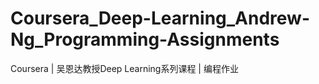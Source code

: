 # Coursera_Deep-Learning_Andrew-Ng_Programming-Assignments
Coursera | 吴恩达教授Deep Learning系列课程 | 编程作业
